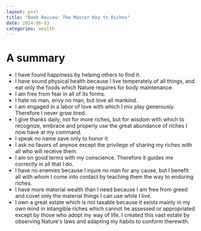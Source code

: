 ```yaml
---
layout: post
title: "Book Review: The Master Key to Riches"
date: 2024-06-03
categories: wealth
---
```


# A summary

- I have found happiness by helping others to find it. 
- I have sound physical health because I live temperately of all things, and eat only the foods which Nature requires for body maintenance. 
- I am free from fear in all of its forms. 
- I hate no man, envy no man, but love all mankind.
- I am engaged in a labor of love with which I mix play generously. Therefore I never grow tired.
- I give thanks daily, not for more riches, but for wisdom with which to recognize, embrace and properly use the great abundance of riches I now have at my command.
- I speak no name save only to honor it. 
- I ask no favors of anynoe except the privilege of sharing my riches with all who will receive them.
- I am on good terms with my conscience. Therefore it guides me correctly in all that I do.
- I have no enemies because I injure no man for any cause, but I benefit all with whom I come into contact by teaching them the way to enduring riches. 
- I have more material wealth than I need because I am free from greed and covet only the material things I can use while I live.
 - I own a great estate which is not taxable because it exists mainly in my own mind in intangible riches which cannot he assessed or appropriated except by those who adopt my way of life. I created this vast estate by observing Nature's laws and adapting my habits to conform therewith. 
